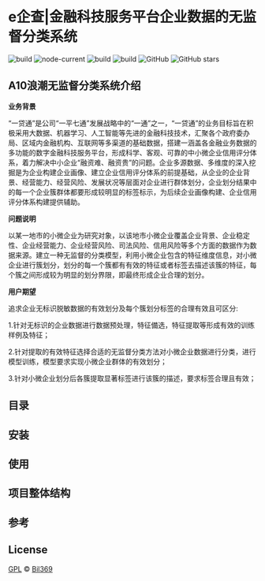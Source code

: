 # e企查|金融科技服务平台企业数据的无监督分类系统
![build](https://img.shields.io/badge/build-passing-success)
![node-current](https://img.shields.io/node/v/vue-cli)
![build](https://img.shields.io/badge/python-v3.7-ff68b4)
![build](https://img.shields.io/badge/django-v2.2.3-blueviolet)
![GitHub](https://img.shields.io/github/license/tony-coder/2020-FC-Unsupervised-Classification-System-for-FintechEnterprises)
![GitHub stars](https://img.shields.io/github/stars/tony-coder/2020-FC-Unsupervised-Classification-System-for-FintechEnterprises?style=social)


## A10浪潮无监督分类系统介绍

**业务背景**

“一贷通”是公司“一平七通”发展战略中的“一通”之一，“一贷通”的业务目标旨在积极采用大数据、机器学习、人工智能等先进的金融科技技术，汇聚各个政府委办局、区域内金融机构、互联网等多渠道的基础数据，搭建一涵盖各金融业务数据的多功能的数字金融科技服务平台，形成科学、客观、可靠的中小微企业信用评分体系，着力解决中小企业“融资难、融资贵”的问题。企业多源数据、多维度的深入挖掘是为企业构建企业画像、建立企业信用评分体系的前提基础，从企业的企业背景、经营能力、经营风险、发展状况等层面对企业进行群体划分，企业划分结果中的每一个企业簇群体都要形成较明显的标签标示，为后续企业画像构建、企业信用评分体系构建提供辅助。

**问题说明**

以某一地市的小微企业为研究对象，以该地市小微企业覆盖企业背景、企业稳定性、企业经营能力、企业经营风险、司法风险、信用风险等多个方面的数据作为数据来源。建立一种无监督的分类模型，利用小微企业包含的特征维度信息，对小微企业进行簇划分，划分的每一个簇都有有效的特征或者标签去描述该簇的特征，每个簇之间形成较为明显的划分界限，即最终形成企业合理的划分。

**用户期望**

追求企业无标识脱敏数据的有效划分及每个簇划分标签的合理有效且可区分:

1.针对无标识的企业数据进行数据预处理，特征備选，特征提取等形成有效的训练样例及特征；

2.针对提取的有效特征选择合适的无监督分类方法对小微企业数据进行分类，进行模型训练，模型要求实现小微企业群体的有效划分；

3.针对小微企业划分后各簇提取显著标签进行该簇的描述，要求标签合理且有效；

## 目录

## 安装

## 使用

## 项目整体结构

## 参考

## License
[GPL](https://github.com/tony-coder/2020-FC-Unsupervised-Classification-System-for-FintechEnterprises/blob/master/LICENSE) &copy; [Bil369](https://github.com/tony-coder)